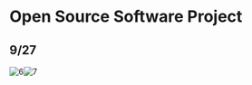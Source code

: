 # Open Source Software Project
## 9/27
![6](https://user-images.githubusercontent.com/33916201/34048999-1bb95066-e1f9-11e7-885a-083db3d311ba.png)![7](https://user-images.githubusercontent.com/33916201/34049002-1cc8907a-e1f9-11e7-90e4-fd139fda1a89.png)  
## 
